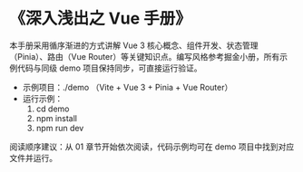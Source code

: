 # 《深入浅出之 Vue 手册》

本手册采用循序渐进的方式讲解 Vue 3 核心概念、组件开发、状态管理（Pinia）、路由（Vue Router）等关键知识点。编写风格参考掘金小册，所有示例代码与同级 demo 项目保持同步，可直接运行验证。

- 示例项目：./demo （Vite + Vue 3 + Pinia + Vue Router）
- 运行示例：
  1) cd demo
  2) npm install
  3) npm run dev

阅读顺序建议：从 01 章节开始依次阅读，代码示例均可在 demo 项目中找到对应文件并运行。